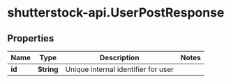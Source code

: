 # shutterstock-api.UserPostResponse

## Properties
Name | Type | Description | Notes
------------ | ------------- | ------------- | -------------
**id** | **String** | Unique internal identifier for user | 


